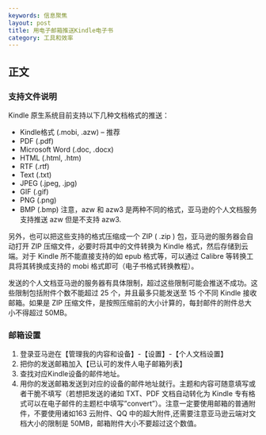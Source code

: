 ```yaml
---
keywords: 信息聚焦
layout: post
title: 用电子邮箱推送Kindle电子书
category: 工具和效率
--- 
```




## 正文

### 支持文件说明
Kindle 原生系统目前支持以下几种文档格式的推送：

* Kindle格式 (.mobi, .azw) – 推荐
* PDF (.pdf)
* Microsoft Word (.doc, .docx)
* HTML (.html, .htm)
* RTF (.rtf)
* Text (.txt)
* JPEG (.jpeg, .jpg)
* GIF (.gif)
* PNG (.png)
* BMP (.bmp)
注意，azw 和 azw3 是两种不同的格式，亚马逊的个人文档服务支持推送 azw 但是不支持 azw3.

另外，也可以把这些支持的格式压缩成一个 ZIP ( .zip ) 包，亚马逊的服务器会自动打开 ZIP 压缩文件，必要时将其中的文件转换为 Kindle 格式，然后存储到云端。对于 Kindle 所不能直接支持的如 epub 格式等，可以通过 Calibre 等转换工具将其转换成支持的 mobi 格式即可（电子书格式转换教程）。

发送的个人文档亚马逊的服务器有具体限制，超过这些限制可能会推送不成功。这些限制包括附件个数不能超过 25 个，并且最多只能发送至 15 个不同 Kindle 接收邮箱。如果是 ZIP 压缩文件，是按照压缩前的大小计算的，每封邮件的附件总大小不得超过 50MB。

### 邮箱设置
1. 登录亚马逊在【管理我的内容和设备】-【设置】-【个人文档设置】
2. 把你的发送邮箱加入【已认可的发件人电子邮箱列表】
2. 查找对应Kindle设备的邮件地址。
3. 用你的发送邮箱发送到对应的设备的邮件地址就行。主题和内容可随意填写或者干脆不填写（若想把发送的诸如 TXT、PDF 文档自动转化为 Kindle 专有格式可以在电子邮件的主题栏中填写”convert”）。注意一定要使用邮箱的普通附件，不要使用诸如163 云附件、QQ 中的超大附件,还需要注意亚马逊云端对文档大小的限制是 50MB，邮箱附件大小不要超过这个数值。




